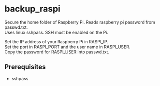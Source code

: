 # backup_raspi

Secure the home folder of Raspberry Pi. Reads raspberry pi password from passwd.txt. \
Uses linux sshpass. SSH must be enabled on the Pi.

Set the IP address of your Raspberry Pi in RASPI_IP. \
Set the port in RASPI_PORT and the user name in RASPI_USER. \
Copy the password for RASPI_USER into passwd.txt.

## Prerequisites
-   sshpass
